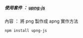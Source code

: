 ##### 使用套件 ： [upng-js](https://www.npmjs.com/package/upng-js)    

內容 ： 將 png 製作成 apng 實作方法

```npm install upng-js ```


